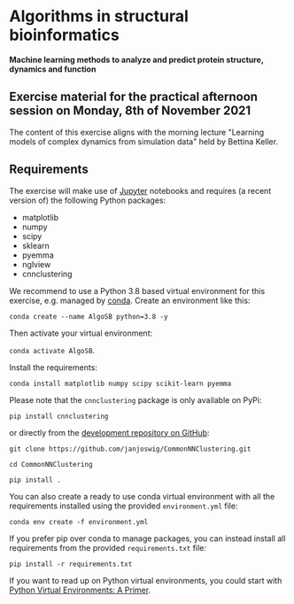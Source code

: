 # Algorithms in structural bioinformatics

__Machine learning methods to analyze and predict protein structure, dynamics and function__

## Exercise material for the practical afternoon session on Monday, 8th of November 2021

The content of this exercise aligns with the morning lecture "Learning models of complex dynamics from simulation data" held by Bettina Keller.

## Requirements

The exercise will make use of [Jupyter](https://jupyter.org/) notebooks and requires (a recent version of) the following Python packages:

   - matplotlib
   - numpy
   - scipy
   - sklearn
   - pyemma
   - nglview
   - cnnclustering

We recommend to use a Python 3.8 based virtual environment for this exercise, e.g. managed by [conda](https://www.anaconda.com/products/individual). Create an environment like this:

`conda create --name AlgoSB python=3.8 -y`

Then activate your virtual environment:

`conda activate AlgoSB`.

Install the requirements:

`conda install matplotlib numpy scipy scikit-learn pyemma`

Please note that the `cnnclustering` package is only available on PyPi:

`pip install cnnclustering`

or directly from the [development repository on GitHub](https://github.com/janjoswig/CommonNNClustering):

`git clone https://github.com/janjoswig/CommonNNClustering.git`

`cd CommonNNClustering`

`pip install .`

You can also create a ready to use conda virtual environment with all the requirements installed using the provided `environment.yml` file:

`conda env create -f environment.yml`

If you prefer pip over conda to manage packages, you can instead install all requirements from the provided `requirements.txt` file:

`pip install -r requirements.txt`

If you want to read up on Python virtual environments, you could start with [Python Virtual Environments: A Primer](https://realpython.com/python-virtual-environments-a-primer/).
